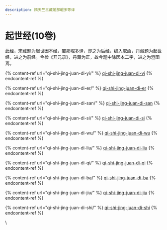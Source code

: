 ```yaml
---
description: 隋天竺三藏闍那崛多等译
---
```


# 起世经(10卷)

此经，宋藏题为起世因本经，闍那崛多译，却之为后经，编入取凾，丹藏题为起世经，进之为前经。今检《开元录》，丹藏为正，故今题中除因本二字，进之为澄函焉。

{% content-ref url="qi-shi-jing-juan-di-yi/" %}
[qi-shi-jing-juan-di-yi](qi-shi-jing-juan-di-yi/)
{% endcontent-ref %}

{% content-ref url="qi-shi-jing-juan-di-er/" %}
[qi-shi-jing-juan-di-er](qi-shi-jing-juan-di-er/)
{% endcontent-ref %}

{% content-ref url="qi-shi-jing-juan-di-san/" %}
[qi-shi-jing-juan-di-san](qi-shi-jing-juan-di-san/)
{% endcontent-ref %}

{% content-ref url="qi-shi-jing-juan-di-si/" %}
[qi-shi-jing-juan-di-si](qi-shi-jing-juan-di-si/)
{% endcontent-ref %}

{% content-ref url="qi-shi-jing-juan-di-wu/" %}
[qi-shi-jing-juan-di-wu](qi-shi-jing-juan-di-wu/)
{% endcontent-ref %}

{% content-ref url="qi-shi-jing-juan-di-liu/" %}
[qi-shi-jing-juan-di-liu](qi-shi-jing-juan-di-liu/)
{% endcontent-ref %}

{% content-ref url="qi-shi-jing-juan-di-qi/" %}
[qi-shi-jing-juan-di-qi](qi-shi-jing-juan-di-qi/)
{% endcontent-ref %}

{% content-ref url="qi-shi-jing-juan-di-ba/" %}
[qi-shi-jing-juan-di-ba](qi-shi-jing-juan-di-ba/)
{% endcontent-ref %}

{% content-ref url="qi-shi-jing-juan-di-jiu/" %}
[qi-shi-jing-juan-di-jiu](qi-shi-jing-juan-di-jiu/)
{% endcontent-ref %}

{% content-ref url="qi-shi-jing-juan-di-shi/" %}
[qi-shi-jing-juan-di-shi](qi-shi-jing-juan-di-shi/)
{% endcontent-ref %}

\
